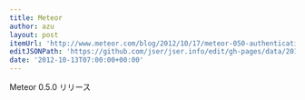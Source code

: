 ```yaml
---
title: Meteor
author: azu
layout: post
itemUrl: 'http://www.meteor.com/blog/2012/10/17/meteor-050-authentication-user-accounts-new-screencast'
editJSONPath: 'https://github.com/jser/jser.info/edit/gh-pages/data/2012/10/index.json'
date: '2012-10-13T07:00:00+00:00'
---
```

Meteor 0.5.0 リリース
